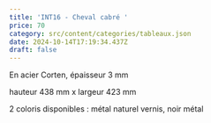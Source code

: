 ```yaml
---
title: 'INT16 - Cheval cabré '
price: 70
category: src/content/categories/tableaux.json
date: 2024-10-14T17:19:34.437Z
draft: false
---
```


En acier Corten, épaisseur 3 mm

hauteur 438 mm x largeur 423 mm

2 coloris disponibles : métal naturel vernis, noir métal
